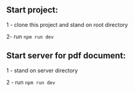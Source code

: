 ## Start project:

1 - clone this project and stand on root directory

2- run `npm run dev`

## Start server for pdf document:

1 - stand on server directory

2 - run `npm run dev`
